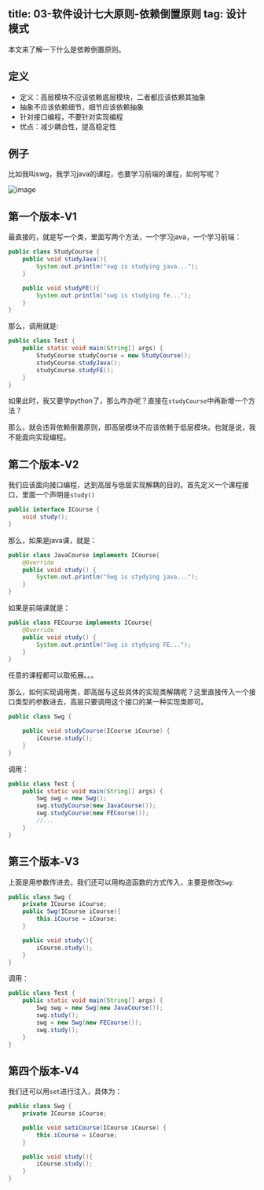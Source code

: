 title: 03-软件设计七大原则-依赖倒置原则
tag: 设计模式
---
本文来了解一下什么是依赖倒置原则。
<!-- more -->

## 定义

* 定义：高层模块不应该依赖底层模块，二者都应该依赖其抽象
* 抽象不应该依赖细节，细节应该依赖抽象
* 针对接口编程，不要针对实现编程
* 优点：减少耦合性，提高稳定性

## 例子

比如我叫swg，我学习java的课程，也要学习前端的课程，如何写呢？

![image](http://bloghello.oursnail.cn/um3-1.png)

## 第一个版本-V1

最直接的，就是写一个类，里面写两个方法，一个学习java，一个学习前端：


```java
public class StudyCourse {
    public void studyJava(){
        System.out.println("swg is studying java...");
    }

    public void studyFE(){
        System.out.println("swg is studying fe...");
    }
}
```

那么，调用就是:

```java
public class Test {
    public static void main(String[] args) {
        StudyCourse studyCourse = new StudyCourse();
        studyCourse.studyJava();
        studyCourse.studyFE();
    }
}
```
如果此时，我又要学python了，那么咋办呢？直接在`studyCourse`中再新增一个方法？

那么，就会违背依赖倒置原则，即高层模块不应该依赖于低层模块。也就是说，我不能面向实现编程。


## 第二个版本-V2

我们应该面向接口编程，达到高层与低层实现解耦的目的。首先定义一个课程接口，里面一个声明是`study()`


```java
public interface ICourse {
    void study();
}
```

那么，如果是java课，就是：


```java
public class JavaCourse implements ICourse{
    @Override
    public void study() {
        System.out.println("Swg is stydying java...");
    }
}
```

如果是前端课就是：

```java
public class FECourse implements ICourse{
    @Override
    public void study() {
        System.out.println("Swg is stydying FE...");
    }
}
```
任意的课程都可以取拓展。。。

那么，如何实现调用类，即高层与这些具体的实现类解耦呢？这里直接传入一个接口类型的参数进去，高层只要调用这个接口的某一种实现类即可。


```java
public class Swg {

    public void studyCourse(ICourse iCourse) {
        iCourse.study();
    }
}
```

调用：

```java
public class Test {
    public static void main(String[] args) {
        Swg swg = new Swg();
        swg.studyCourse(new JavaCourse());
        swg.studyCourse(new FECourse());
        //...
    }
}
```


## 第三个版本-V3

上面是用参数传进去，我们还可以用构造函数的方式传入，主要是修改`Swg`:

```java
public class Swg {
    private ICourse iCourse;
    public Swg(ICourse iCourse){
        this.iCourse = iCourse;
    }

    public void study(){
        iCourse.study();
    }
}
```


调用：


```java
public class Test {
    public static void main(String[] args) {
        Swg swg = new Swg(new JavaCourse());
        swg.study();
        swg = new Swg(new FECourse());
        swg.study();
    }
}
```

## 第四个版本-V4

我们还可以用`set`进行注入，具体为：


```java
public class Swg {
    private ICourse iCourse;

    public void setiCourse(ICourse iCourse) {
        this.iCourse = iCourse;
    }

    public void study(){
        iCourse.study();
    }
}
```
